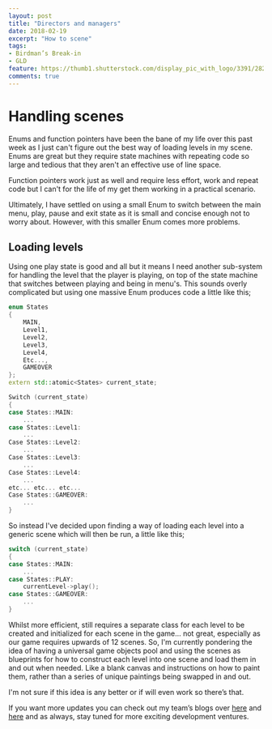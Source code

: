 ```yaml
---
layout: post
title: "Directors and managers"
date: 2018-02-19
excerpt: "How to scene"
tags:
- Birdman’s Break-in
- GLD
feature: https://thumb1.shutterstock.com/display_pic_with_logo/3391/282552467/stock-photo-young-movie-director-holding-a-clapperboard-and-looking-at-the-camera-isolated-on-white-background-282552467.jpg
comments: true
---
```


# Handling scenes
Enums and function pointers have been the bane of my life over this past week as I just can't figure out the best way of loading levels in my scene.
Enums are great but they require state machines with repeating code so large and tedious that they aren't an effective use of line space.

Function pointers work just as well and require less effort, work and repeat code but I can't for the life of my get them working in a practical scenario.

Ultimately, I have settled on using a small Enum to switch between the main menu, play, pause and exit state as it is small and concise enough not to worry about. However, with this smaller Enum comes more problems.

## Loading levels
Using one play state is good and all but it means I need another sub-system for handling the level that the player is playing, on top of the state machine that switches between playing and being in menu's. This sounds overly complicated but using one massive Enum produces code a little like this;

```C++
enum States
{
	MAIN,
	Level1,
    Level2,
    Level3,
    Level4,
    Etc...,
	GAMEOVER
};
extern std::atomic<States> current_state;

Switch (current_state)
{
case States::MAIN:
    ...
case States::Level1:
    ...
Case States::Level2:
    ...
Case States::Level3:
    ...
Case States::Level4:
    ...
etc... etc... etc...
Case States::GAMEOVER:
    ...
}
```
So instead I've decided upon finding a way of loading each level into a generic scene which will then be run, a little like this;

```C++
switch (current_state)
{
case States::MAIN:
	...
case States::PLAY:
	currentLevel->play();
case States::GAMEOVER:
	...
}
```

Whilst more efficient, still requires a separate class for each level to be created and initialized for each scene in the game... not great, especially as our game requires upwards of 12 scenes. So, I'm currently pondering the idea of having a universal game objects pool and using the scenes as blueprints for how to construct each level into one scene and load them in and out when needed. Like a blank canvas and instructions on how to paint them, rather than a series of unique paintings being swapped in and out.

I'm not sure if this idea is any better or if will even work so there’s that.

If you want more updates you can check out my team’s blogs over [here](https://jamiehogg.github.io/) and [here](https://liamhumphries.github.io/)
and as always, stay tuned for more exciting development ventures.




